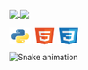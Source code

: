 ###

<a href="https://github.com/Jvramos1/github-readme-stats">
  <img height=170 align="center" src="https://github-readme-stats.vercel.app/api?username=Jvramos1&theme=tokyonight" />
</a>
<a href="https://github.com/Jvramos1/convoychat">
  <img height=170 align="center" src="https://github-readme-stats.vercel.app/api/top-langs?username=Jvramos1&layout=compact&langs_count=8&card_width=100&theme=tokyonight" />
</a>

<div style="display: inline_block"><br>
  <img align="center" alt="logo-Python" height="30" width="40" src="https://raw.githubusercontent.com/devicons/devicon/master/icons/python/python-original.svg">
  <img align="center" alt="logo-HTML" height="30" width="40" src="https://raw.githubusercontent.com/devicons/devicon/master/icons/html5/html5-original.svg">
  <img align="center" alt="logo-CSS" height="30" width="40" src="https://raw.githubusercontent.com/devicons/devicon/master/icons/css3/css3-original.svg">
</div>

![Snake animation](https://github.com/Jvramos1/Jvramos1/blob/output/github-contribution-grid-snake.svg)
